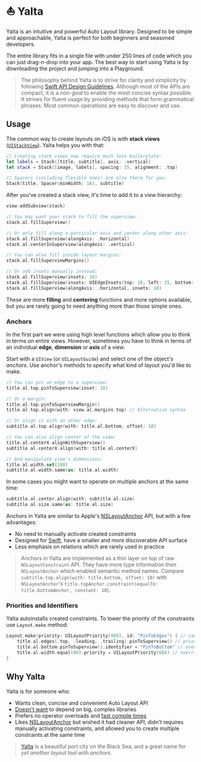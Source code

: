 # ⛵️ Yalta

Yalta is an intuitive and powerful Auto Layout library. Designed to be simple and approachable, Yalta is perfect for both beginners and seasoned developers.

The entire library fits in a single file with under 250 lines of code which you can just drag-n-drop into your app. The best way to start using Yalta is by downloading the project and jumping into a Playground.

> The philosophy behind Yalta is to strive for clarity and simplicity by  following [Swift API Design Guidelines](https://swift.org/documentation/api-design-guidelines/). Although most of the APIs are compact, it is a *non-goal* to enable the most concise syntax possible. It strives for fluent usage by providing methods that form grammatical phrases. Most common operations are easy to discover and use.

## Usage

The common way to create layouts on iOS is with **stack views** ([`UIStackView`](https://developer.apple.com/documentation/uikit/uistackview)). Yalta helps you with that:

```swift
// Creating stack views now require much less boilerplate:
let labels = Stack([title, subtitle], axis: .vertical)
let stack = Stack([image, labels], spacing: 15, alignment: .top)

// Spacers (including flexible ones) are also there for you:
Stack(title, Spacer(minWidth: 16), subtitle)
```

After you've created a stack view, it's time to add it to a view hierarchy:

```swift
view.addSubview(stack)

// You may want your stack to fill the superview:
stack.al.fillSuperview()

// Or only fill along a particular axis and center along other axis:
stack.al.fillSuperview(alongAxis: .horizontal)
stack.al.centerInSuperview(alongAxis: .vertical)

// You can also fill inside layout margins:
stack.al.fillSuperviewMargins()

// Or add insets manually instead:
stack.al.fillSuperview(insets: 10)
stack.al.fillSuperview(insets: UIEdgeInsets(top: 10, left: 15, bottom: 10, right: 15))
stack.al.fillSuperview(alongAxis: .horizontal, insets: 10)
```

These are more **filling** and **centering** functions and more options available, but you are rarely going to need anything more than those simple ones.


### Anchors

In the first part we were using high level functions which allow you to think in terms on entire views. However, sometimes you have to think in terms of an individual **edge**, **dimension** or **axis** of a view.

Start with a `UIView` (or `UILayoutGuide`) and select one of the object's *anchors*. Use anchor's methods to specify what kind of layout you'd like to make.

```swift
// You can pin an edge to a superview:
title.al.top.pinToSuperview(inset: 10)

// Or a margin:
title.al.top.pinToSuperviewMargin()
title.al.top.align(with: view.al.margins.top) // Alternative syntax

// Or align it with an other edge:
subtitle.al.top.align(with: title.al.bottom, offset: 10)

// You can also align center of the view:
title.al.centerX.alignWithSuperview()
subtitle.al.centerX.align(with: title.al.centerX)

// And manipulate view's dimensions:
title.al.width.set(100)
subtitle.al.width.same(as: title.al.width)
```

In some cases you might want to operate on multiple anchors at the same time:

```swift
subtitle.al.center.align(with: subtitle.al.size)
subtitle.al.size.same(as: title.al.size)
```

Anchors in Yalta are similar to Apple's [NSLayoutAnchor](https://developer.apple.com/documentation/uikit/nslayoutanchor) API, but with a few advantages:

- No need to manually activate created constraints
- Designed for [Swift](https://swift.org/documentation/api-design-guidelines/), have a smaller and more discoverable API surface
- Less emphasis on relations which are rarely used in practice

> Anchors in Yalta are implemented as a thin layer on top of raw `NSLayoutConstraint` API. They have more type information then `NSLayoutAnchor` which enabled semantic method names. Compare `subtitle.top.align(with: title.bottom, offset: 10)` with `NSLayoutAnchor`'s `title.topAnchor.constraint(equalTo: title.bottomAnchor, constant: 10`).


### Priorities and Identifiers

Yalta autoinstalls created constraints. To lower the priority of the constraints use `Layout.make` method:

```swift
Layout.make(priority: UILayoutPriority(999), id: "PinToEdges") { // can be nested
    title.al.edges(.top, .leading, .trailing).pinToSuperview() // priority `999` and id "PinToEdges"
    title.al.bottom.pinToSuperview().identifier = "PinToBottom" // overrides "PinToEdges"
    title.al.width.equal(80).priority = UILayoutPriority(666) // overrides `999`
}
```

## Why Yalta

Yalta is for someone who:

- Wants clean, concise and convenient Auto Layout API
- [Doesn't want](http://chris.eidhof.nl/post/micro-autolayout-dsl/) to depend on big, complex libraries
- Prefers no operator overloads and [fast compile times](https://github.com/robb/Cartography/issues/215)
- Likes [NSLayoutAnchor](https://developer.apple.com/library/ios/documentation/AppKit/Reference/NSLayoutAnchor_ClassReference/index.html) but wished it had cleaner API, didn't requires manually activating constraints, and allowed you to create multiple constraints at the same time

> [Yalta](https://en.wikipedia.org/wiki/Yalta) is a beautiful port city on the Black Sea, and a great name for *yet another layout tool* with *anchors*.
